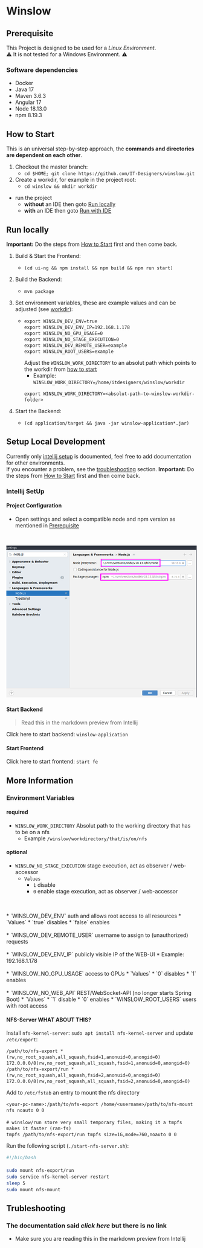 # Winslow 

## Prerequisite
This Project is designed to be used for a _Linux Environment_. <br>
:warning: It is not tested for a Windows Environment. :warning:

### Software dependencies
* Docker
* Java 17
* Maven 3.6.3
* Angular 17
* Node 18.13.0
* npm 8.19.3

## How to Start
This is an universal step-by-step approach, the **commands and directories are dependent on each other**.
1. Checkout the master branch:
    * `cd $HOME; git clone https://github.com/IT-Designers/winslow.git`
1. Create a workdir, for example in the project root:
    * `cd winslow && mkdir workdir`
* run the project 
  * **without** an IDE then goto [Run locally](README.md#run-locally)
  * **with** an IDE then goto [Run with IDE](README.md#setup-local-development)
## Run locally
**Important:** Do the steps from [How to Start](README.md#how-to-start) first and then come back.
1. Build & Start the Frontend:
   * `(cd ui-ng && npm install && npm build && npm run start)`
1. Build the Backend:
   * `mvn package`
1. Set environment variables, these are example values and can be adjusted (see [workdir](README.md#required)):

   * 
     ```
     export WINSLOW_DEV_ENV=true
     export WINSLOW_DEV_ENV_IP=192.168.1.178
     export WINSLOW_NO_GPU_USAGE=0
     export WINSLOW_NO_STAGE_EXECUTION=0
     export WINSLOW_DEV_REMOTE_USER=example
     export WINSLOW_ROOT_USERS=example
     ```
     Adjust the `WINSLOW_WORK_DIRECTORY` to an absolut path which points to the workdir from [how to start](README.md#how-to-start) <br>
       - Example: `WINSLOW_WORK_DIRECTORY=/home/itdesigners/winslow/workdir`
     ```
     export WINSLOW_WORK_DIRECTORY=<absolut-path-to-winslow-workdir-folder>
     ```
1. Start the Backend:
     * `(cd application/target && java -jar winslow-application*.jar)`

## Setup Local Development
Currently only [intellij setup](README.md#intellij-setup) is documented, feel free to add documentation for other environments. <br>
If you encounter a problem, see the [troubleshooting](README.md#trubleshooting) section.
**Important:** Do the steps from [How to Start](README.md#how-to-start) first and then come back.
### Intellij SetUp
#### Project Configuration
* Open settings and select a compatible node and npm version as mentioned in [Prerequisite](README.md#software-dependencies)
<br>
 
![node_npm_version.png](docu/img/node_npm_version.png)
 
#### Start Backend
> Read this in the markdown preview from Intellij
 
Click here to start backend: `winslow-application`

#### Start Frontend
Click here to start frontend: `start fe`

## More Information
### Environment Variables
#### required
* `WINSLOW_WORK_DIRECTORY` Absolut path to the working directory that has to be on a nfs
  * Example `/winslow/workdirectory/that/is/on/nfs`
#### optional
* `WINSLOW_NO_STAGE_EXECUTION` stage execution, act as observer / web-accessor
  * `Values`
    * `1` disable 
    * `0` enable stage execution, act as observer / web-accessor
<br>
<br>
* `WINSLOW_DEV_ENV` auth and allows root access to all resources
  * `Values`
    * `true` disables
    * `false` enables
<br>
<br>
* `WINSLOW_DEV_REMOTE_USER` username to assign to (unauthorized) requests
<br>
<br>
* `WINSLOW_DEV_ENV_IP` publicly visible IP of the WEB-UI
  * Example:  192.168.1.178
<br>
<br>
* `WINSLOW_NO_GPU_USAGE` access to GPUs
  * `Values`
    * `0` disables
    * `1` enables
<br>
<br>
* `WINSLOW_NO_WEB_API` REST/WebSocket-API (no longer starts Spring Boot)
  * `Values`
    * `1` disable 
    * `0` enables
* `WINSLOW_ROOT_USERS` users with root access

#### NFS-Server WHAT ABOUT THIS?
Install `nfs-kernel-server`: `sudo apt install nfs-kernel-server` and update `/etc/export`:

```nfs
/path/to/nfs-export *(rw,no_root_squash,all_squash,fsid=1,anonuid=0,anongid=0) 172.0.0.0/8(rw,no_root_squash,all_squash,fsid=1,anonuid=0,anongid=0)
/path/to/nfs-export/run *(rw,no_root_squash,all_squash,fsid=2,anonuid=0,anongid=0) 172.0.0.0/8(rw,no_root_squash,all_squash,fsid=2,anonuid=0,anongid=0)

```


Add to `/etc/fstab` an entry to mount the nfs directory

```fstab
<your-pc-name>:/path/to/nfs-export /home/<username>/path/to/nfs-mount nfs noauto 0 0

# winslow/run store very small temporary files, making it a tmpfs makes it faster (ram-fs)
tmpfs /path/to/nfs-export/run tmpfs size=1G,mode=760,noauto 0 0
```


Run the following script (`./start-nfs-server.sh`):

```bash
#!/bin/bash

sudo mount nfs-export/run
sudo service nfs-kernel-server restart
sleep 5
sudo mount nfs-mount
```

## Trubleshooting
### The documentation said _click here_ but there is no link
* Make sure you are reading this in the markdown preview from Intellij
